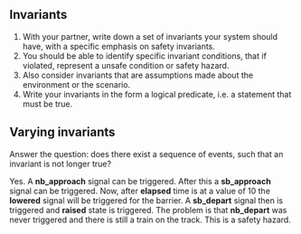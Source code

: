 ## Invariants
1. With your partner, write down a set of invariants your system should have, with a specific emphasis on safety invariants.
1. You should be able to identify specific invariant conditions, that if violated, represent a unsafe condition or safety hazard.
1. Also consider invariants that are assumptions made about the environment or the scenario.
1. Write your invariants in the form a logical predicate, i.e. a statement that must be true.

## Varying invariants
Answer the question: does there exist a sequence of events, such that an invariant is not longer true?

Yes. A **nb_approach** signal can be triggered. After this a **sb_approach** signal can be triggered. Now, after **elapsed** time is at a value of 10 the **lowered** signal will be triggered for the barrier. A **sb_depart** signal then is triggered and **raised** state is triggered. The problem is that **nb_depart** was never triggered and there is still a train on the track. This is a safety hazard.